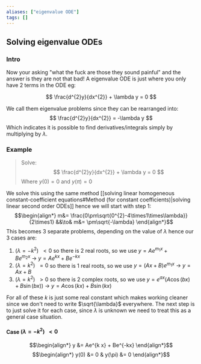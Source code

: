 ```yaml
---
aliases: ["eigenvalue ODE"]
tags: []
---
```


## Solving eigenvalue ODEs

### Intro

Now your asking "what the fuck are those they sound painful" and the answer is they are not that bad! A eigenvalue ODE is just where you only have 2 terms in the ODE eg:

$$ \frac{d^{2}y}{dx^{2}} + \lambda y = 0 $$

We call them eigenvalue problems since they can be rearranged into:
$$ \frac{d^{2}y}{dx^{2}}  = -\lambda y $$
Which indicates it is possible to find derivatives/integrals simply by multiplying by $\lambda$.

### Example
> Solve:
> $$ \frac{d^{2}y}{dx^{2}} + \lambda y = 0 $$
> Where $y(0)=0$ and $y(\pi)=0$

We solve this using the same method [[solving linear homogeneous constant-coefficient equations#Method (for constant coefficients)|solving linear second order ODEs]] hence we will start with step 1:
$$\begin{align*}
m&=  \frac{0\pm\sqrt{0^{2}-4\times1\times\lambda}}{2\times1} &&\to& m&= \pm\sqrt{-\lambda}
\end{align*}$$
This becomes 3 separate problems, depending on the value of $\lambda$ hence our 3 cases are:
1) $(\lambda=-k^{2})\:\:<0$ so there is 2 real roots, so we use $y = Ae^{m_1 x} + Be^{m_2 x}\:\to\: y = Ae^{k x} + Be^{-kx}$
2) $(\lambda=k^{2})\:\:=0$ so there is 1 real roots, so we use $y = (Ax+B)e^{m_1 x}\:\to\:y = Ax+B$
3) $(\lambda=k^{2})\:\:>0$ so there is 2 complex roots, so we use $y = e^{ax} ( A\cos(bx) + B\sin(bx) ) \:\to\: y =  A\cos(kx) + B\sin(kx)$

For all of these $k$ is just some real constant which makes working cleaner since we don't need to write $\sqrt{\lambda}$ everywhere. The next step is to just solve it for each case, since $\lambda$ is unknown we need to treat this as a general case situation.

#### Case $(\lambda=-k^{2})\:\:<0$

$$\begin{align*}
y &=  Ae^{k x} + Be^{-kx} 
\end{align*}$$
$$\begin{align*}
y(0) &= 0 & y(\pi) &= 0
\end{align*}$$
